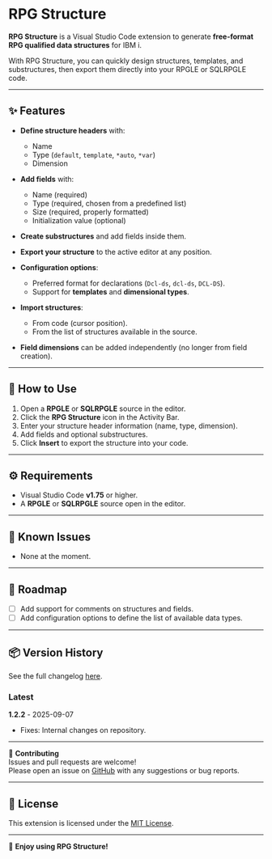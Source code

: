 # RPG Structure

**RPG Structure** is a Visual Studio Code extension to generate **free-format RPG qualified data structures** for IBM i.

With RPG Structure, you can quickly design structures, templates, and substructures, then export them directly into your RPGLE or SQLRPGLE code.

---

## ✨ Features

- **Define structure headers** with:
  - Name
  - Type (`default`, `template`, `*auto`, `*var`)
  - Dimension

- **Add fields** with:
  - Name (required)
  - Type (required, chosen from a predefined list)
  - Size (required, properly formatted)
  - Initialization value (optional)

- **Create substructures** and add fields inside them.

- **Export your structure** to the active editor at any position.

- **Configuration options**:
  - Preferred format for declarations (`Dcl-ds`, `dcl-ds`, `DCL-DS`).
  - Support for **templates** and **dimensional types**.

- **Import structures**:
  - From code (cursor position).
  - From the list of structures available in the source.

- **Field dimensions** can be added independently (no longer from field creation).

---

## 🚀 How to Use

1. Open a **RPGLE** or **SQLRPGLE** source in the editor.  
2. Click the **RPG Structure** icon in the Activity Bar.  
3. Enter your structure header information (name, type, dimension).  
4. Add fields and optional substructures.  
5. Click **Insert** to export the structure into your code.  

---

## ⚙️ Requirements

- Visual Studio Code **v1.75** or higher.  
- A **RPGLE** or **SQLRPGLE** source open in the editor.  

---

## 🐞 Known Issues

- None at the moment.  

---

## 📝 Roadmap

- [ ] Add support for comments on structures and fields.  
- [ ] Add configuration options to define the list of available data types.  

---

## 📦 Version History
See the full changelog [here](./CHANGELOG.md).

### Latest
**1.2.2** - 2025-09-07  
- Fixes: Internal changes on repository.  

---

💬 **Contributing**  
Issues and pull requests are welcome!  
Please open an issue on [GitHub](https://github.com/tuusuario/rpg-structure) with any suggestions or bug reports.  

---

## 📄 License

This extension is licensed under the [MIT License](./LICENSE).  

---

🚀 **Enjoy using RPG Structure!**
